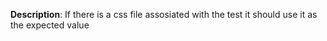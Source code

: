__Description__: If there is a css file assosiated with the test it should use it as the expected value